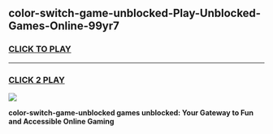 
## color-switch-game-unblocked-Play-Unblocked-Games-Online-99yr7
<h3>
<a href="https://premium76.site?title=color-switch-game-unblocked&ref=25A">CLICK TO PLAY</a></h3>
<hr>

<h3>
<a href="https://premium76.site?title=color-switch-game-unblocked&ref=25A">CLICK 2 PLAY</a>
  
</h3>

<a href="https://premium76.site?title=color-switch-game-unblocked&ref=25A"><img src="https://clearcache.store/games.png"></a>


**color-switch-game-unblocked games unblocked: Your Gateway to Fun and Accessible Online Gaming**
